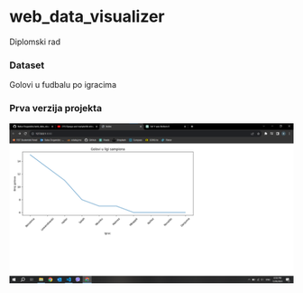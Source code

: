 # web_data_visualizer

Diplomski rad

### Dataset

Golovi u fudbalu po igracima

### Prva verzija projekta

![alt text](https://github.com/Balsa-Dogandzic/web_data_visualizer/blob/main/docs/Prva%20verzija.png?raw=True)
